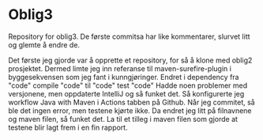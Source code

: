 # Oblig3
Repository for oblig3.
De første commitsa har like kommentarer, slurvet litt og glemte å endre de.

Det første jeg gjorde var å opprette et repository, for så å klone med oblig2 prosjektet.
Dermed limte jeg inn referanse til maven-surefire-plugin i byggesekvensen som jeg fant i kunngjøringer.
Endret i dependency fra "code" compile "code" til  "code" test "code"
Hadde noen problemer med versjonene, men oppdaterte IntelliJ og så funket det.
Så konfigurerte jeg workflow Java with Maven i Actions tabben på Github.
Når jeg commitet, så ble det ingen error, men testene kjørte ikke. Da endret jeg litt på filnavnene og maven filen, så funket det.
La til et tilleg i maven filen som gjorde at testene blir lagt frem i en fin rapport.

